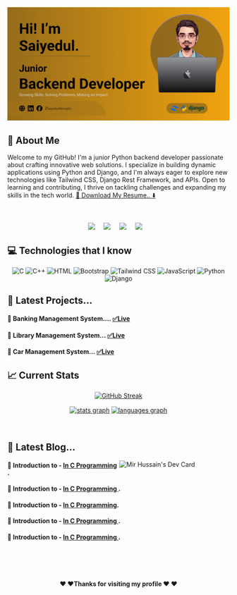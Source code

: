 <a href="" style="margin-bottom: 20px;">
    <img src="/Images/yellow-cover.svg" alt="">
</a>

## :eyes: About Me

Welcome to my GitHub! I'm a junior Python backend developer passionate about crafting innovative web solutions.
I specialize in building dynamic applications using Python and Django, and I'm always eager to explore new
technologies
like Tailwind CSS, Django Rest Framework, and APIs. Open to learning and contributing, I thrive on tackling
challenges
and expanding my skills in the tech world.
<a href="/assets/saiyedul_resume.pdf" download>:page_with_curl: Download My Resume.. :arrow_down:</a>
<br>
<br>
<br>
<p align="center">
    <a href="mailto:saiyedulmorsalin.cse@gmail.com"><img
            src="https://img.shields.io/badge/gmail-%23D14836.svg?&style=for-the-badge&logo=gmail&logoColor=white" /></a>&nbsp;&nbsp;&nbsp;&nbsp;
    <a href="https://www.facebook.com/SaiyedulMorsalin.SE/"><img
            src="https://img.shields.io/badge/facebook-%233B5998.svg?&style=for-the-badge&logo=facebook&logoColor=white" /></a>&nbsp;&nbsp;&nbsp;&nbsp;
    <a href="https://www.instagram.com/SaiyedulMorsalin.SE/"><img
            src="https://img.shields.io/badge/instagram-%23dc2743.svg?&style=for-the-badge&logo=instagram&logoColor=white" /></a>&nbsp;&nbsp;&nbsp;&nbsp;
    <a href="https://www.linkedin.com/in/saiyedulmorsalin/"><img
            src="https://img.shields.io/badge/linkedin-%230077B5.svg?&style=for-the-badge&logo=linkedin&logoColor=white" /></a>&nbsp;&nbsp;&nbsp;&nbsp;

</p>

## :computer: Technologies that I know

<div align="center">
    <img width="50"
        src="https://user-images.githubusercontent.com/25181517/192106070-46255bcf-65e6-4c6b-a296-bf8d0d8fb2a7.png"
        alt="C" title="C" />
    <img width="50"
        src="https://user-images.githubusercontent.com/25181517/192106073-90fffafe-3562-4ff9-a37e-c77a2da0ff58.png"
        alt="C++" title="C++" />
    <img width="50"
        src="https://user-images.githubusercontent.com/25181517/192158954-f88b5814-d510-4564-b285-dff7d6400dad.png"
        alt="HTML" title="HTML" />
    <img width="50"
        src="https://user-images.githubusercontent.com/25181517/183898054-b3d693d4-dafb-4808-a509-bab54cf5de34.png"
        alt="Bootstrap" title="Bootstrap" />
    <img width="50"
        src="https://user-images.githubusercontent.com/25181517/202896760-337261ed-ee92-4979-84c4-d4b829c7355d.png"
        alt="Tailwind CSS" title="Tailwind CSS" />
    <img width="50"
        src="https://user-images.githubusercontent.com/25181517/117447155-6a868a00-af3d-11eb-9cfe-245df15c9f3f.png"
        alt="JavaScript" title="JavaScript" />
    <img width="50"
        src="https://user-images.githubusercontent.com/25181517/183423507-c056a6f9-1ba8-4312-a350-19bcbc5a8697.png"
        alt="Python" title="Python" />
    <img width="50"
        src="https://github.com/marwin1991/profile-technology-icons/assets/62091613/9bf5650b-e534-4eae-8a26-8379d076f3b4"
        alt="Django" title="Django" />
</div>




## :eyes: Latest Projects...

#### :radio_button: Banking Management System.... <a href="">:white_check_mark:Live</a>
#### :radio_button: Library Management System... <a href="">:white_check_mark:Live</a>
#### :radio_button: Car Management System... <a href="">:white_check_mark:Live</a>




## :chart_with_upwards_trend: Current Stats

<div align="center">
    <p>
        <a href="https://git.io/streak-stats"><img
                src="https://github-readme-streak-stats.herokuapp.com?user=SaiyedulMorsalin&theme=dark&hide_border=true"
                alt="GitHub Streak" /></a>
    </p>

</div>

<div align="center">
    <a href=""><img align="center"
            src="https://github-readme-stats.vercel.app/api?username=SaiyedulMorsalin&hide_title=false&hide_rank=false&show_icons=true&include_all_commits=true&count_private=true&disable_animations=false&theme=dracula&locale=en&hide_border=false"
            height="150" alt="stats graph" /></a>
    <a href=""><img align="center"
            src="https://github-readme-stats.vercel.app/api/top-langs?username=SaiyedulMorsalin&hide_title=false&layout=compact&card_width=320&langs_count=5&theme=dracula&hide_border=false"
            height="150" alt="languages graph" /></a>
</div>

<br>
<br>

## :eyes: Latest Blog...

<div align="left">
    <a href="https://app.daily.dev/mdsaiyedulmorsalin"><img align="right"
            src="https://api.daily.dev/devcards/v2/0DmN92Gas4t8P5mCqXWRE.png?type=default&r=kt8" width="250"
            alt="Mir Hussain's Dev Card" /></a>
</div>

#### :pencil: Introduction to - <a href="">In C Programming </a>.
#### :pencil: Introduction to - <a href="">In C Programming </a>.
#### :pencil: Introduction to - <a href="">In C Programming</a>.
#### :pencil: Introduction to - <a href="">In C Programming </a>.
#### :pencil: Introduction to - <a href="">In C Programming </a>.




<br />
<br />
<br />

#### <p align="center"> :heart: :heart:Thanks for visiting my profile :heart: :heart:</p>